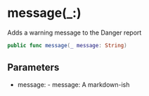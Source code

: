 # message(\_:​)

Adds a warning message to the Danger report

``` swift
public func message(_ message:​ String)
```

## Parameters

  - message:​ - message:​ A markdown-ish
